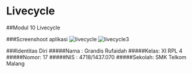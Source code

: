 # Livecycle
##Modul 10 Livecycle

###Screenshoot aplikasi
![livecycle](https://cloud.githubusercontent.com/assets/23449098/20267875/88494bb0-aa31-11e6-9f7d-2d5945313460.PNG)
![livecycle3](https://cloud.githubusercontent.com/assets/23449098/22239394/3604e41e-e1cb-11e6-8385-e241eab06ae8.PNG)

###Identitas Diri
#####Nama : Grandis Rufaidah
#####Kelas: XI RPL 4
#####Nomor: 17
#####NIS : 4718/1437.070
#####Sekolah: SMK Telkom Malang

